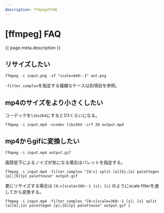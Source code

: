 ```yaml
---
description: ffmpegのFAQ
---
```


# [ffmpeg] FAQ

{{ page.meta.description }}


リサイズしたい
--------------

```
ffmpeg -i input.png -vf "scale=640:-1" out.png
```

`-filter_complex`を指定する複雑なケースは別項目を参照。


mp4のサイズをより小さくしたい
-----------------------------

コーデックを`libx264`にすると1/3くらいになる。

```
ffmpeg -i input.mp4 -vcodec libx264 -crf 20 output.mp4
```


mp4からgifに変換したい
----------------------

```
ffmpeg -i input.mp4 output.gif
```

画質低下によるノイズが気になる場合はパレットを指定する。

```
ffmpeg -i input.mp4 -filter_complex "[0:v] split [a][b];[a] palettegen [p];[b][p] paletteuse" output.gif
```

更にリサイズする場合は `[0:v]scale=360:-1 [s]; [s]` のようにscale filterを通してから変換する。

```
ffmpeg -i input.mp4 -filter_complex "[0:v]scale=360:-1 [s]; [s] split [a][b];[a] palettegen [p];[b][p] paletteuse" output.gif }
```


